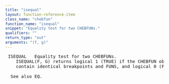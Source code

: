 ```yaml
---
title: "isequal"
layout: function-reference-item
class_name: "chebfun"
function_name: "isequal"
snippet: "Equality test for two CHEBFUNs."
qualifiers: ""
return_type: "out"
arguments: "(f, g)"
---
```


<pre class="help-text"> ISEQUAL   Equality test for two CHEBFUNs.
    ISEQUAL(F, G) returns logical 1 (TRUE) if the CHEBFUN objects F and G
    contain identical breakpoints and FUNS, and logical 0 (FALSE) otherwise.
 
  See also EQ.
</pre>